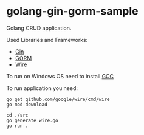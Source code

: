 # golang-gin-gorm-sample

Golang CRUD application.

Used Libraries and Frameworks:
- [Gin](https://github.com/gin-gonic/gin)
- [GORM](https://gorm.io/index.html)
- [Wire](https://github.com/google/wire)

To run on Windows OS need to install [GCC](https://jmeubank.github.io/tdm-gcc/download/)

To run application you need:
```shell
go get github.com/google/wire/cmd/wire
go mod download

cd ./src
go generate wire.go
go run .
```
